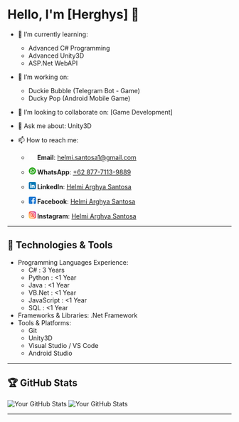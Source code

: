 # Hello, I'm [Herghys] 👋

<!--
**herghys/herghys** is a ✨ _special_ ✨ repository because its `README.md` (this file) appears on your GitHub profile.

Here are some ideas to get you started:

- 🔭 I’m currently working on ...
- 🌱 I’m currently learning ...
- 👯 I’m looking to collaborate on ...
- 🤔 I’m looking for help with ...
- 💬 Ask me about ...
- 📫 How to reach me: ...
- 😄 Pronouns: ...
- ⚡ Fun fact: ...
-->

- 🌱 I’m currently learning: 
  - Advanced C# Programming
  - Advanced Unity3D
  - ASP.Net WebAPI
  
- 🔭 I’m working on:
  - Duckie Bubble (Telegram Bot - Game)
  - Ducky Pop (Android Mobile Game)
  
- 👯 I’m looking to collaborate on: [Game Development]
- 💬 Ask me about: Unity3D
- 📫 How to reach me: 
  - **![Email](.assets/.icons/email.png) Email**: [helmi.santosa1@gmail.com](mailto:helmi.santosa1@gmail.com)

  - **![Phone](.assets/.icons/whatsapp.png) WhatsApp**: 
  [+62 877-7113-9889](https://wa.me/+6287771139889)

  - **![LinkedIn](.assets/.icons/linkedin.png) LinkedIn**: 
  [Helmi Arghya Santosa](https://www.linkedin.com/in/herghys)

  - **![Facebook](.assets/.icons/facebook.png) Facebook**: [Helmi Arghya Santosa](https://www.facebook.com/herghys)

  - **![Instagram](.assets/.icons/instagram.png) Instagram**: [Helmi Arghya Santosa](https://www.instagram.com/herghys__)
  
---
## 🔧 Technologies & Tools

- Programming Languages Experience: 
  - C# : 3 Years
  - Python : <1 Year
  - Java : <1 Year
  - VB.Net : <1 Year
  - JavaScript : <1 Year
  - SQL : <1 Year
- Frameworks & Libraries: .Net Framework
- Tools & Platforms:
  - Git
  - Unity3D
  - Visual Studio / VS Code
  - Android Studio

---

## 🏆 GitHub Stats

![Your GitHub Stats](https://github-readme-stats.vercel.app/api?username=herghys&show_icons=true&theme=radical&include_all_commits=true&rank_icon=github)
![Your GitHub Stats](https://github-readme-stats.vercel.app/api/top-langs?username=herghys&theme=radical&layout=compact&langs_count=10)

---
